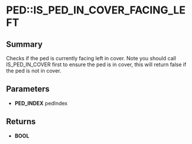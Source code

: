 # PED::IS_PED_IN_COVER_FACING_LEFT

## Summary
Checks if the ped is currently facing left in cover. Note you should call IS_PED_IN_COVER first to ensure the ped is
in cover, this will return false if the ped is not in cover.

## Parameters
* **PED_INDEX** pedIndex

## Returns
* **BOOL**